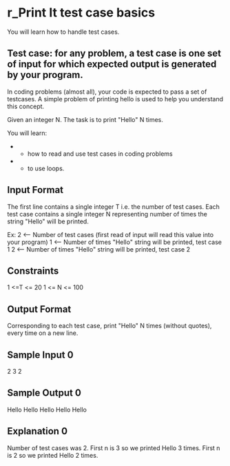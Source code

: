 # r_Print It test case basics

You will learn how to handle test cases.

## Test case: for any problem, a test case is one set of input for which expected output is generated by your program.

In coding problems (almost all), your code is expected to pass a set of testcases. A simple problem of printing hello is used to help you understand this concept.

Given an integer N. The task is to print "Hello" N times.


You will learn:
- - how to read and use test cases in coding problems
- - to use loops.

## Input Format

The first line contains a single integer T i.e. the number of test cases.
Each test case contains a single integer N representing number of times the string "Hello" will be printed.

Ex: 2 <-- Number of test cases (first read of input will read this value into your program) 1 <-- Number of times "Hello" string will be printed, test case 1 2 <-- Number of times "Hello" string will be printed, test case 2

## Constraints

1 <=T <= 20 1 <= N <= 100

## Output Format

Corresponding to each test case, print "Hello" N times (without quotes), every time on a new line.

## Sample Input 0

2
3
2

## Sample Output 0

Hello
Hello
Hello
Hello
Hello

## Explanation 0

Number of test cases was 2. First n is 3 so we printed Hello 3 times. First n is 2 so we printed Hello 2 times.
